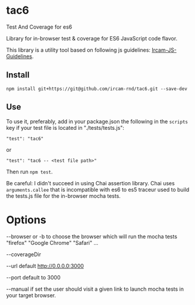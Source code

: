 # tac6

Test And Coverage for es6

Library for in-browser test & coverage for ES6 JavaScript code flavor.

This library is a utility tool based on following js guidelines: [Ircam-JS-Guidelines](https://github.com/Ircam-RnD/ircam-js-guidelines).

## Install


```
npm install git+https://git@github.com/ircam-rnd/tac6.git --save-dev
```

## Use

To use it, preferably, add in your package.json the following in the ```scripts``` key if your test file is located in "./tests/tests.js":

```
"test": "tac6"
```
or

```
"test": "tac6 -- <test file path>"
```

Then run ```npm test```.

Be careful: I didn't succeed in using Chai assertion library. Chai uses ```arguments.callee``` that is incompatible with es6 to es5 traceur used to build the tests.js file for the in-browser mocha tests.

# Options

--browser or -b to choose the browser which will run the mocha tests "firefox" "Google Chrome" "Safari" ...

--coverageDir <path the the coverage directory>

--url default http://0.0.0.0:3000

--port default to 3000

--manual if set the user should visit a given link to launch mocha tests in your target browser.
